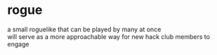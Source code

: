 # rogue

a small roguelike that can be played by many at once  
will serve as a more approachable way for new hack club members to engage

